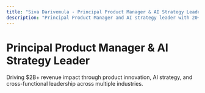 ```yaml
---
title: "Siva Darivemula - Principal Product Manager & AI Strategy Leader"
description: "Principal Product Manager and AI strategy leader with 20+ years driving cross-segment product innovation, large-scale enterprise AI transformations, and $2B+ revenue impact."
---
```


# Principal Product Manager & AI Strategy Leader

Driving $2B+ revenue impact through product innovation, AI strategy, and cross-functional leadership across multiple industries.
